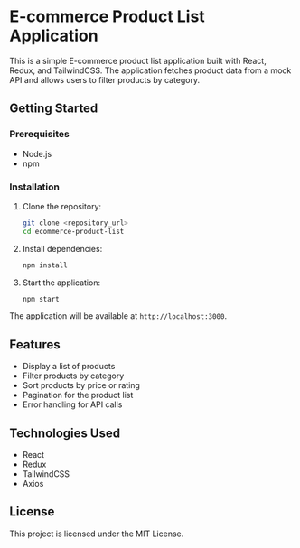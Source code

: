 # E-commerce Product List Application

This is a simple E-commerce product list application built with React, Redux, and TailwindCSS. The application fetches product data from a mock API and allows users to filter products by category.

## Getting Started

### Prerequisites

- Node.js
- npm

### Installation

1. Clone the repository:

    ```sh
    git clone <repository_url>
    cd ecommerce-product-list
    ```

2. Install dependencies:

    ```sh
    npm install
    ```

3. Start the application:

    ```sh
    npm start
    ```

The application will be available at `http://localhost:3000`.

## Features

- Display a list of products
- Filter products by category
- Sort products by price or rating
- Pagination for the product list
- Error handling for API calls

## Technologies Used

- React
- Redux
- TailwindCSS
- Axios

## License

This project is licensed under the MIT License.
